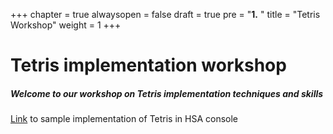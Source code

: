 +++
chapter = true
alwaysopen = false
draft = true
pre = "<b>1.</b> "
title = "Tetris Workshop"
weight = 1
+++

# Tetris implementation workshop
##### Welcome to our workshop on Tetris implementation techniques and skills

[Link](https://github.com/Averesoft/TetrisDemo) to sample implementation of Tetris in HSA console 


